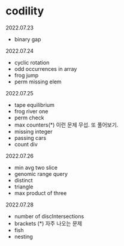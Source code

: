 # codility

2022.07.23
- binary gap

2022.07.24
- cyclic rotation
- odd occurrences in array
- frog jump
- perm missing elem

2022.07.25
- tape equilibrium
- frog river one
- perm check
- max counters(*) 이런 문제 무섭. 또 풀어보기.
- missing integer
- passing cars
- count div

2022.07.26
- min avg two slice
- genomic range query
- distinct
- triangle
- max product of three

2022.07.28
- number of discIntersections
- brackets (*) 자주 나오는 문제 
- fish
- nesting

